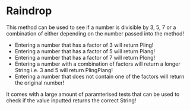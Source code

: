 # Raindrop

This method can be used to see if a number is divisible by 3, 5, 7 or a combination of either depending on the number passed into the method! 

- Entering a number that has a factor of 3 will return Pling!
- Entering a number that has a factor of 5 will return Plang!
- Entering a number that has a factor of 7 will return Plong!
- Entering a number with a combination of factors will return a longer String i.e. 3 and 5 will return PlingPlang!
- Entering a number that does not contain one of the factors will return the original number!

It comes with a large amount of paramterised tests that can be used to check if the value inputted returns the correct String!

